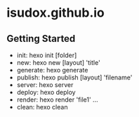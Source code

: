 # isudox.github.io

## Getting Started

- init: hexo init [folder]
- new: hexo new [layout] 'title'
- generate: hexo generate
- publish: hexo publish [layout] 'filename'
- server: hexo server
- deploy: hexo deploy
- render: hexo render 'file1' ...
- clean: hexo clean
